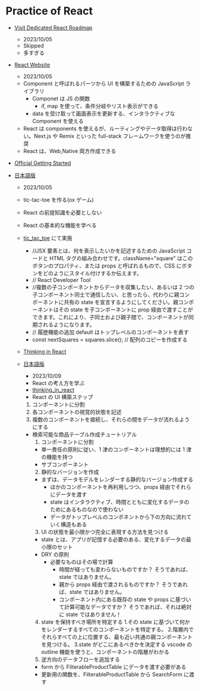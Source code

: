 # Practice of React

- [Visit Dedicated React Roadmap](https://roadmap.sh/react)

  - 2023/10/05
  - Skipped
  - 多すぎる

- [React Website](https://react.dev/)

  - 2023/10/05
  - Component と呼ばれるパーツから UI を構築するための JavaScript ライブラリ
    - Componet は JS の関数
      - if, map を使って、条件分岐やリスト表示ができる
    - data を受け取って画面表示を更新する、インタラクティブな Component を使える
  - React は components を使えるが、ルーティングやデータ取得は行わない。Next.js や Remix といった full-stack フレームワークを使うのが推奨
  - React は、Web,Native 両方作成できる

- [Official Getting Started](https://react.dev/learn/tutorial-tic-tac-toe)
- [日本語版](https://ja.react.dev/learn/tutorial-tic-tac-toe)

  - 2023/10/05
  - tic-tac-toe を作る(ox ゲーム)
  - React の前提知識を必要としない
  - React の基本的な機能を学べる
  - [tic_tac_toe](/practice/server_side_rendering/react/tic_tac_toe) にて実施

    - //JSX 要素とは、何を表示したいかを記述するための JavaScript コードと HTML タグの組み合わせです。className="square" はこのボタンのプロパティ、または props と呼ばれるもので、CSS にボタンをどのようにスタイル付けするか伝えます。
    - // React Developer Tool
    - //複数の子コンポーネントからデータを収集したい、あるいは 2 つの子コンポーネント同士で通信したい、と思ったら、代わりに親コンポーネントに共有の state を宣言するようにしてください。親コンポーネントはその state を子コンポーネントに prop 経由で渡すことができます。これにより、子同士および親子間で、コンポーネントが同期されるようになります。
    - // 履歴機能の追加 default はトップレベルのコンポーネントを表す
    - const nextSquares = squares.slice(); // 配列のコピーを作成する

  - [Thinking in React](https://react.dev/docs/thinking-in-react)
  - [日本語版](https://ja.react.dev/docs/thinking-in-react)
    - 2023/10/09
    - React の考え方を学ぶ
    - [thinking_in_react](/practice/server_side_rendering/react/thinking_in_react)
    - React の UI 構築ステップ
    1.  コンポーネントに分割
    2.  各コンポーネントの視覚的状態を記述
    3.  複数のコンポーネントを接続し、それらの間をデータが流れるようにする
    - 検索可能な商品テーブル作成チュートリアル
      1. コンポーネントに分割
      - 単一責任の原則に従い、1 津のコンポーネントは理想的には 1 津の機能を持つ
      - サブコンポーネント
      2. 静的なバージョンを作成
      - まずは、データモデルをレンダーする静的なバージョン作成する
        - ほかのコンポーネントを再利用しつつ、props 経由でそれらにデータを渡す
        - state はインタラクティブ、時間とともに変化するデータのためにあるものなので使わない
        - データがトップレベルのコンポネントから下の方向に流れていく構造もある
      3. UI の状態を最小限かつ完全に表現する方法を見つける
      - state とは、アプリが記憶する必要のある、変化するデータの最小限のセット
      - DRY の原則
        - 必要なものはその場で計算
          - 時間が経っても変わらないものですか？ そうであれば、state ではありません。
          - 親から props 経由で渡されるものですか？ そうであれば、state ではありません。
          - コンポーネント内にある既存の state や props に基づいて計算可能なデータですか？ そうであれば、それは絶対に state ではありません！
      4. state を保持すべき場所を特定する 1.その state に基づいて何かをレンダーするすべてのコンポーネントを特定する。 2.階層内でそれらすべての上に位置する、最も近い共通の親コンポーネントを見つける。
         3.state がどこにあるべきかを決定する
         vscode の outline 機能を使うと、コンポーネントの階層がわかる
      5. 逆方向のデータフローを追加する
      - form から FilterableProductTable にデータを渡す必要がある
      - 更新用の関数を、FilterableProductTable から SearchForm に渡す

